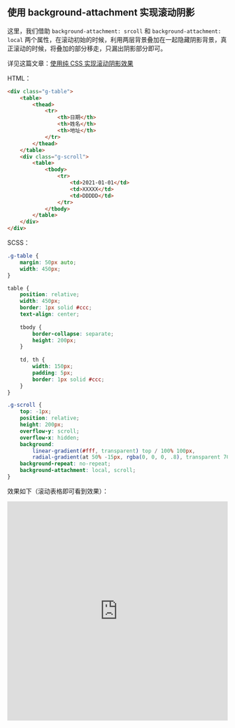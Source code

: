 ## 使用 background-attachment 实现滚动阴影

这里，我们借助 `background-attachment: srcoll` 和 `background-attachment: local` 两个属性，在滚动初始的时候，利用两层背景叠加在一起隐藏阴影背景，真正滚动的时候，将叠加的部分移走，只漏出阴影部分即可。

详见这篇文章：[使用纯 CSS 实现滚动阴影效果](https://juejin.cn/post/6913725602428600334)

HTML：

```html
<div class="g-table">
    <table>
        <thead>
            <tr>
                <th>日期</th>
                <th>姓名</th>
                <th>地址</th>
            </tr>    
        </thead>
    </table>
    <div class="g-scroll">
        <table>
            <tbody>
                <tr>
                    <td>2021-01-01</td>
                    <td>XXXXX</td>
                    <td>DDDDD</td>
                </tr>    
            </tbody>
        </table>
    </div>
</div>
```

SCSS：
```scss
.g-table {
    margin: 50px auto;
    width: 450px;
}

table {
    position: relative;
    width: 450px;
    border: 1px solid #ccc;
    text-align: center;
    
    tbody {
        border-collapse: separate;
        height: 200px;
    }
    
    td, th {
        width: 150px;
        padding: 5px;
        border: 1px solid #ccc;
    }
}

.g-scroll {
    top: -1px;
    position: relative;
    height: 200px;
    overflow-y: scroll;
    overflow-x: hidden;
    background: 
        linear-gradient(#fff, transparent) top / 100% 100px,
        radial-gradient(at 50% -15px, rgba(0, 0, 0, .8), transparent 70%) top / 100000% 12px;
    background-repeat: no-repeat;
    background-attachment: local, scroll;
}
```

效果如下（滚动表格即可看到效果）：

<iframe height="500" style="width: 100%;" scrolling="no" title="Pure CSS Table scroll shadow" src="https://codepen.io/Chokcoco/embed/abmqMJQ?height=500&theme-id=light&default-tab=result" frameborder="no" loading="lazy" allowtransparency="true" allowfullscreen="true">
  See the Pen <a href='https://codepen.io/Chokcoco/pen/abmqMJQ'>Pure CSS Table scroll shadow</a> by Chokcoco
  (<a href='https://codepen.io/Chokcoco'>@Chokcoco</a>) on <a href='https://codepen.io'>CodePen</a>.
</iframe>